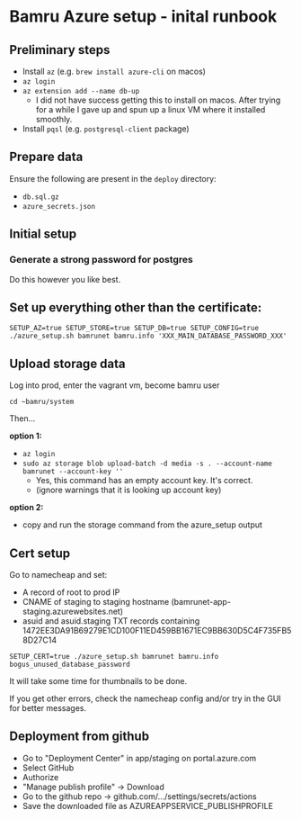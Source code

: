 # Bamru Azure setup - inital runbook

## Preliminary steps

* Install `az` (e.g. `brew install azure-cli` on macos)
* `az login`
* `az extension add --name db-up`
  * I did not have success getting this to install on macos. After trying for a while I gave up and spun up a linux VM where it installed smoothly.
* Install `pqsl` (e.g. `postgresql-client` package)

## Prepare data
Ensure the following are present in the `deploy` directory:
* `db.sql.gz`
* `azure_secrets.json`

## Initial setup

### Generate a strong password for postgres
Do this however you like best.

## Set up everything other than the certificate:
`SETUP_AZ=true SETUP_STORE=true SETUP_DB=true SETUP_CONFIG=true ./azure_setup.sh bamrunet bamru.info 'XXX_MAIN_DATABASE_PASSWORD_XXX'`

## Upload storage data
Log into prod, enter the vagrant vm, become bamru user

`cd ~bamru/system`

Then...

**option 1:**
* `az login`
* `sudo az storage blob upload-batch -d media -s . --account-name bamrunet --account-key ''`
  * Yes, this command has an empty account key. It's correct.
  * (ignore warnings that it is looking up account key)

**option 2:**
* copy and run the storage command from the azure_setup output

## Cert setup
Go to namecheap and set:
  * A record of root to prod IP
  * CNAME of staging to staging hostname (bamrunet-app-staging.azurewebsites.net)
  * asuid and asuid.staging TXT records containing 1472EE3DA91B69279E1CD100F11ED459BB1671EC9BB630D5C4F735FB58D27C14

`SETUP_CERT=true ./azure_setup.sh bamrunet bamru.info bogus_unused_database_password`

It will take some time for thumbnails to be done.

If you get other errors, check the namecheap config and/or try in the GUI for better messages.

## Deployment from github
* Go to "Deployment Center" in app/staging on portal.azure.com
* Select GitHub
* Authorize
* "Manage publish profile" -> Download
* Go to the github repo -> github.com/.../settings/secrets/actions
* Save the downloaded file as AZUREAPPSERVICE_PUBLISHPROFILE
